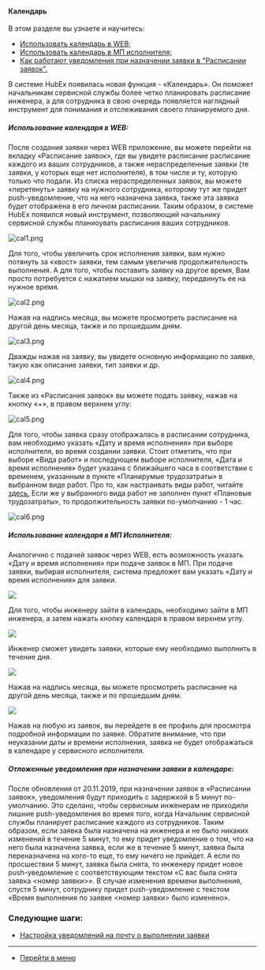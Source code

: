 #### Календарь
В этом разделе вы узнаете и научитесь:
<html>
  <meta charset="utf-8">
  <title>Быстрый переход внутри документа</title>
 <ul>
       <li><a href="#calweb">Использовать календарь в WEB;</a></li>
       <li><a href="#calmob">Использовать календарь в МП исполнителя;</a></li>
       <li><a href="#pushdelay">Как работают уведомления при назначении заявки в "Расписании заявок".</a></li>
 </ul>
</html>

В системе HubEx появилась новая функция - «Календарь». Он поможет начальникам сервисной службы более четко планировать расписание инженера, а для сотрудника в свою очередь появляется наглядный инструмент для понимания и отслеживания своего планируемого дня.

<h5 id="calweb">Использование календаря в WEB: </h5>

После создания заявки через WEB приложение, вы можете перейти на вкладку «Расписание заявок», где вы увидете расписание расписание каждого из ваших сотрудников, а также нераспределенные заявки (те заявки, у которых еще нет исполнителя), в том числе и ту, которую только что подали. Из списка нераспределенных заявок, вы можете «перетянуть» заявку на нужного сотрудника, которому тут же придет push-уведомление, что на него назначена заявка, также эта заявка будет отображена в его личном расписании. Таким образом, в системе HubEx появился новый инструмент, позволяющий начальнику сервисной службы планиоувать расписания ваших сотрудников.

![cal1.png](/attachments/images/FAQ/USER/Calendar/cal1.png)

Для того, чтобы увеличить срок исполнения заявки, вам нужно потянуть за «хвост» заявки, тем самым увеличив продолжительность выполнения. А для того, чтобы поставить заявку на другое время, Вам просто потребуется с нажатием мышки на заявку, передвинуть ее на нужное время.

![cal2.png](/attachments/images/FAQ/USER/Calendar/cal2.png)

Нажав на надпись месяца, вы можете просмотреть расписание на другой день месяца, также и по прошедшим дням.

![cal3.png](/attachments/images/FAQ/USER/Calendar/cal3.png)

Дважды нажав на заявку, вы увидете основную информацию по заявке, такую как описание заявки, тип заявки и др.

![cal4.png](/attachments/images/FAQ/USER/Calendar/cal4.png)

Также из «Расписания заявок» вы можете подать заявку, нажав на кнопку «+», в правом верхнем углу:

![cal5.png](/attachments/images/FAQ/USER/Calendar/cal5.png)

Для того, чтобы заявка сразу отображалась в расписании сотрудника, вам необходимо указать «Дату и время исполнения» при выборе исполнителя, во время создании заявки. Стоит отметить, что при выборе «Вида работ» и последующем выборе исполнителя, «Дата и время исполнения» будет указана с ближайшего часа в соответствии с временем, указанным в пункте «Планирумые трудозатраты» в выбранном виде работ. Про то, как настраивать виды работ, читайте [здесь.](https://wiki.hubex.ru/docs/FAQ/RU/admin/WorkType.html) Если же у выбранного вида работ не заполнен пункт «Плановые трудозатраты», то продолжительность заявки по-умолчанию - 1 час.

![cal6.png](/attachments/images/FAQ/USER/Calendar/cal6.png)

<h5 id="calmob">Использование календаря в МП Исполнителя: </h5>

Аналогично с подачей заявок через WEB, есть возможность указать «Дату и время исполнения» при подаче заявок в МП. При подаче заявки, выбирая исполнителя, система предложет вам указать «Дату и время исполнения» для заявки.

<div>
  <img  style="margin: 0 auto; display: block; max-width: 100%;" src="/attachments/images/FAQ/USER/Calendar/cal7.jpg" />
</div>

Для того, чтобы инженеру зайти в календарь, необходимо зайти в МП инженера, а затем нажать кнопку календаря в правом верхнем углу.

<div>
  <img  style="margin: 0 auto; display: block; max-width: 100%;" src="/attachments/images/FAQ/USER/Calendar/cal8.jpg" />
</div>

Инженер сможет увидеть заявки, которые ему необходимо выполнить в течение дня.

<div>
  <img  style="margin: 0 auto; display: block; max-width: 100%;" src="/attachments/images/FAQ/USER/Calendar/cal9.png" />
</div>

Нажав на надпись месяца, вы можете просмотреть расписание на другой день месяца, также и по прошедшим дням.

<div>
  <img  style="margin: 0 auto; display: block; max-width: 100%;" src="/attachments/images/FAQ/USER/Calendar/cal10.jpg" />
</div>

Нажав на любую из заявок, вы перейдете в ее профиль для просмотра подробной информации по заявке.
Обратите внимание, что при неуказании даты и времени исполнения, заявка не будет отображаться в календаре у сервисного исполнителя.

<h5 id="pushdelay">Отложенные уведомления при назначении заявки в календаре: </h5>
После обновления от 20.11.2019, при назначении заявок в «Расписании заявок», уведомления будут приходить с задержкой в 5 минут по-умолчанию. Это сделано, чтобы сервисным инженерам не приходили лишние push-уведомления во время того, когда Начальник сервисной службы планирует расписание каждого из сотрудников.
Таким образом, если заявка была назначена на инженера и не было никаких изменений в течение 5 минут, то ему придет уведомление о том, что на него была назначена заявка, если же в течение 5 минут, заявка была переназначена на кого-то еще, то ему ничего не прийдет. А если по просшествии 5 минут, заявка была снята, то инженеру придет новое push-уведомление с соответствующим текстом «С вас была снята заявка <номер заявки>». В случае изменения времени выполнения, спустя 5 минут, сотруднику придет push-уведомление с текстом «Время выполнения по заявке <номер заявки> было изменено».


### Следующие шаги:
- [Настройка уведомлений на почту о выполнении заявки](./HowToManageNotifications.md)


___
- [Перейти в меню](http://wiki.hubex.ru)

